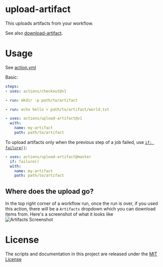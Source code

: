 # upload-artifact

This uploads artifacts from your workflow.

See also [download-artifact](https://github.com/actions/download-artifact).

# Usage

See [action.yml](action.yml)

Basic:
```yaml
steps:
- uses: actions/checkout@v1

- run: mkdir -p path/to/artifact

- run: echo hello > path/to/artifact/world.txt

- uses: actions/upload-artifact@v1
  with:
    name: my-artifact
    path: path/to/artifact
```

To upload artifacts only when the previous step of a job failed, use [`if: failure()`](https://help.github.com/en/articles/contexts-and-expression-syntax-for-github-actions#job-status-check-functions):

```yaml
- uses: actions/upload-artifact@master
  if: failure()
  with:
    name: my-artifact
    path: path/to/artifact
```


## Where does the upload go?
In the top right corner of a workflow run, once the run is over, if you used this action, there will be a `Artifacts` dropdown which you can download items from. Here's a screenshot of what it looks like<br/>
![Artifacts Screenshot](https://user-images.githubusercontent.com/3685876/62906968-1b4aff80-bd3f-11e9-8815-9058eb05692a.png)


# License

The scripts and documentation in this project are released under the [MIT License](LICENSE)
